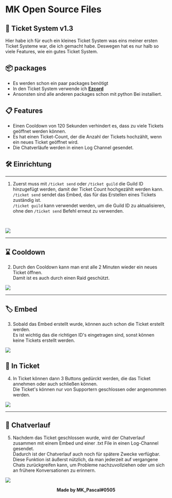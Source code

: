 # MK Open Source Files

## 🎫 Ticket System v1.3

Hier habe ich für euch ein kleines Ticket System was eins meiner ersten Ticket Systeme war, die ich gemacht habe. Deswegen hat es nur halb so viele Features, wie ein gutes Ticket System.

## 📦 packages
- Es werden schon ein paar packages benötigt
- In den Ticket System verwende ich **[Ezcord](https://ezcord.readthedocs.io/en/latest/pages/getting_started.html)**
- Ansonsten sind alle anderen packages schon mit python Bei installiert.  


## 📋 Features 
- Einen Cooldown von 120 Sekunden verhindert es, dass zu viele Tickets geöffnet werden können.  
- Es hat einen Ticket-Count, der die Anzahl der Tickets hochzählt, wenn ein neues Ticket geöffnet wird.  
- Die Chatverläufe werden in einen Log Channel gesendet.



## 🛠️ Einrichtung
***
1. Zuerst muss mit `/ticket send` oder `/ticket guild` die Guild ID hinzugefügt werden, damit der Ticket Count hochgezählt werden kann.  
    `/ticket send` sendet das Embed, das für das Erstellen eines Tickets zuständig ist.  
    `/ticket guild` kann verwendet werden, um die Guild ID zu aktualisieren, ohne den `/ticket send` Befehl erneut zu verwenden.

‎ 
<div>
  <img width="auto" height="auto" src="https://cdn.discordapp.com/attachments/1089596110806466672/1089874650793775214/Comp_1_00000.png">
  </img>
</div>  


***
##  ⌛ Cooldown
2. Durch den Cooldown kann man erst alle 2 Minuten wieder ein neues Ticket öffnen.  
Damit ist es auch durch einen Raid geschützt.
<div>
  <img width="auto" height="auto" src="https://cdn.discordapp.com/attachments/1089596110806466672/1089876007978283038/Comp_1_00000.png">
  </img>
</div>

***

## 🏷️ Embed
3. Sobald das Embed erstellt wurde, können auch schon die Ticket erstellt werden.  
Es ist wichtig das die richtigen ID's eingetragen sind, sonst können keine Tickets erstellt werden.

<div>
  <img width="auto" height="auto" src="https://cdn.discordapp.com/attachments/1089596110806466672/1089876050399461457/Comp_1_00000.png">
  </img>
</div>  

## 🎫 In Ticket

 4. In Ticket können dann 3 Buttons gedürckt werden, die das Ticket annehmen oder auch schließen können.  
 Die Ticket's können nur von Supportern geschlossen oder angenommen werden.
<div>
  <img width="auto" height="auto" src="https://cdn.discordapp.com/attachments/1089596110806466672/1089876429061238934/Comp_1_00000_00000.png">
  </img>
</div>


***

## 📝 Chatverlauf
5. Nachdem das Ticket geschlossen wurde, wird der Chatverlauf zusammen mit einem Embed und einer .txt File in einen Log-Channel gesendet.  
Dadurch ist der Chatverlauf auch noch für spätere Zwecke verfügbar.  
Diese Funktion ist äußerst nützlich, da man jederzeit auf vergangene Chats zurückgreifen kann, um Probleme nachzuvollziehen oder um sich an frühere Konversationen zu erinnern.
<div>
  <img width="auto" height="auto" src="https://cdn.discordapp.com/attachments/1089596110806466672/1089876693931528353/Comp_2_00000.png">
  </img>
</div>
<p align="center"><b>Made by MK_Pascal#0505<b/><p/>

